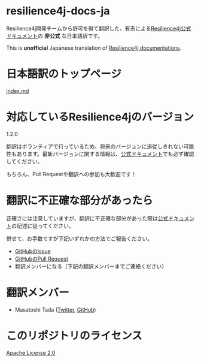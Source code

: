 # resilience4j-docs-ja
Resilience4j開発チームから許可を得て翻訳した、有志による[Resilience4j公式ドキュメント](https://resilience4j.readme.io/)の **非公式** な日本語訳です。

This is **unofficial** Japanese translation of [Resilience4j documentations](https://resilience4j.readme.io/).

# 日本語訳のトップページ
[index.md](index.md)

# 対応しているResilience4jのバージョン
1.2.0

翻訳はボランティアで行っているため、将来のバージョンに追従しきれない可能性もあります。最新バージョンに関する情報は、[公式ドキュメント](https://resilience4j.readme.io/)でも必ず確認してください。

もちろん、Pull Requestや翻訳への参加も大歓迎です！

# 翻訳に不正確な部分があったら
正確さには注意していますが、翻訳に不正確な部分があった際は[公式ドキュメント](https://resilience4j.readme.io/)の記述に従ってください。

併せて、お手数ですが下記いずれかの方法でご報告ください。

- [GitHubのIssue](https://github.com/resilience4j-docs-ja/resilience4j-docs-ja/issues)
- [GitHubのPull Request](https://github.com/resilience4j-docs-ja/resilience4j-docs-ja/pulls)
- 翻訳メンバーになる（下記の翻訳メンバーまでご連絡ください）

# 翻訳メンバー
- Masatoshi Tada ([Twitter](https://twitter.com/suke_masa), [GitHub](https://github.com/MasatoshiTada))

# このリポジトリのライセンス
[Apache License 2.0](LICENSE.txt)
